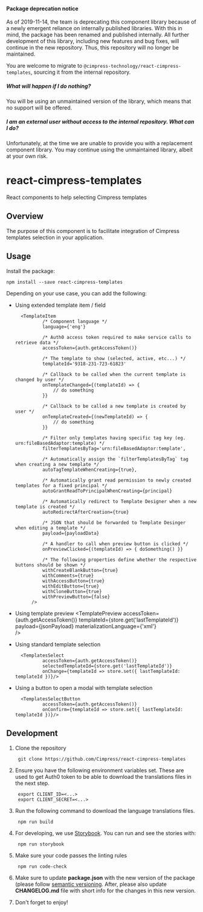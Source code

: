 #### Package deprecation notice

As of 2019-11-14, the team is deprecating this component library because of a newly emergent reliance on internally published libraries. With this in mind, the package has been renamed and published internally. All further development of this library, including new features and bug fixes, will continue in the new repository. Thus, this repository will no longer be maintained.

You are welcome to migrate to `@cimpress-technology/react-cimpress-templates`, sourcing it from the internal repository.

##### What will happen if I do nothing?

You will be using an unmaintained version of the library, which means that no support will be offered.

##### I am an external user without access to the internal repository. What can I do?

Unfortunately, at the time we are unable to provide you with a replacement component library. You may continue using the unmaintained library, albeit at your own risk.

# react-cimpress-templates
React components to help selecting Cimpress templates

## Overview 

The purpose of this component is to facilitate integration of Cimpress templates selection in your application.

## Usage

Install the package:
    
    npm install --save react-cimpress-templates

  
Depending on your use case, you can add the following:

* Using extended template item / field

        <TemplateItem
                /* Component language */
                language={'eng'}
                
                /* Auth0 access token required to make service calls to retrieve data */
                accessToken={auth.getAccessToken()}
                
                /* The template to show (selected, active, etc...) */
                templateId='9318-231-723-61823'

                /* Callback to be called when the current template is changed by user */
                onTemplateChanged={(templateId) => {
                    // do something
                }}

                /* Callback to be called a new template is created by user */
                onTemplateCreated={(newTemplateId) => {
                    // do something
                }}

                /* Filter only templates having specific tag key (eg. urn:fileBasedAdaptor:template) */
                filterTemplatesByTag='urn:fileBasedAdaptor:template',
 
                /* Automatically assign the `filterTemplatesByTag` tag when creating a new template */    
                autoTagTemplateWhenCreating={true},
                
                /* Automatically grant read permission to newly created templates for a fixed principal */
                autoGrantReadToPrincipalWhenCreating={principal}
                                
                /* Automatically redirect to Template Designer when a new template is created */
                autoRedirectAfterCreation={true}
                
                /* JSON that should be forwarded to Template Desinger when editing a template */
                payload={payloadData}
                
                /* A handler to call when preview button is clicked */
                onPreviewClicked={(templateId) => { doSomething() }}

                /* The following properties define whether the respective buttons should be shown */
                withCreateBlankButton={true}
                withComments={true}
                withAccessButton={true}
                withEditButton={true}
                withCloneButton={true}
                withPreviewButton={false}
            />
            
* Using template preview
        <TemplatePreview
                accessToken={auth.getAccessToken()}
                templateId={store.get('lastTemplateId')}
                payload={jsonPayload}
                materializationLanguage={'xml'}       
            />


* Using standard template selection

        <TemplatesSelect
                accessToken={auth.getAccessToken()}
                selectedTemplateId={store.get('lastTemplateId')}
                onChange={templateId => store.set({ lastTemplateId: templateId })}/>

* Using a button to open a modal with template selection 
        
        <TemplatesSelectButton
                accessToken={auth.getAccessToken()}
                onConfirm={templateId => store.set({ lastTemplateId: templateId })}/>

## Development

1. Clone the repository
    
        git clone https://github.com/Cimpress/react-cimpress-templates
        
2. Ensure you have the following environment variables set. These are used to get Auth0 token to be able to 
download the translations files in the next step.
    
        export CLIENT_ID=<...>
        export CLIENT_SECRET=<...>
        
3. Run the following command to download the language translations files. 
        
        npm run build

4. For developing, we use [Storybook](https://github.com/storybooks/storybook). You can run and see
the stories with:
        
        npm run storybook
        
5. Make sure your code passes the linting rules
        
        npm run code-check
        
6. Make sure to update **package.json** with the new version of the package (please follow 
[semantic versioning](https://semver.org/). After, please also update **CHANGELOG.md** file 
with short info for the changes in this new version.   

7. Don't forget to enjoy!
